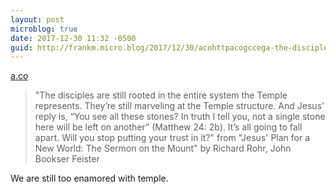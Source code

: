 ```yaml
---
layout: post
microblog: true
date: 2017-12-30 11:32 -0500
guid: http://frankm.micro.blog/2017/12/30/acohttpacogccega-the-disciples.html
---
```

 [a.co](http://a.co/gcCe8GA)

> "The disciples are still rooted in the entire system the Temple represents. They’re still marveling at the Temple structure. And Jesus’ reply is, “You see all these stones? In truth I tell you, not a single stone here will be left on another” (Matthew 24: 2b). It’s all going to fall apart. Will you stop putting your trust in it?" from "Jesus' Plan for a New World: The Sermon on the Mount" by Richard Rohr, John Bookser Feister

We are still too enamored with temple. 
